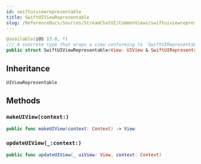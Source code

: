 ```yaml
---
id: swiftuiviewrepresentable 
title: SwiftUIViewRepresentable
slug: /ReferenceDocs/Sources/StreamChatUI/CommonViews/swiftuiviewrepresentable
---
```


``` swift
@available(iOS 13.0, *)
/// A concrete type that wraps a view conforming to `SwiftUIRepresentable` and enables using it in SwiftUI via `UIViewRepresentable`
public struct SwiftUIViewRepresentable<View: UIView & SwiftUIRepresentable>: UIViewRepresentable 
```

## Inheritance

`UIViewRepresentable`

## Methods

### `makeUIView(context:)`

``` swift
public func makeUIView(context: Context) -> View 
```

### `updateUIView(_:context:)`

``` swift
public func updateUIView(_ uiView: View, context: Context) 
```
